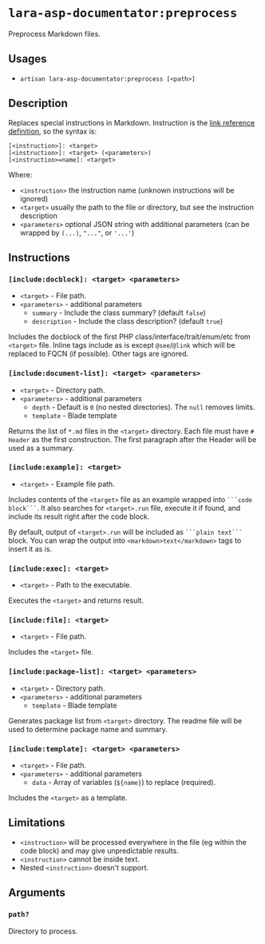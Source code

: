 <!-- Generated automatically. Do not edit. -->

# `lara-asp-documentator:preprocess`

Preprocess Markdown files.

## Usages

* `artisan lara-asp-documentator:preprocess [<path>]`

## Description

Replaces special instructions in Markdown. Instruction is the [link
reference definition](https://github.github.com/gfm/#link-reference-definitions),
so the syntax is:

```plain
[<instruction>]: <target>
[<instruction>]: <target> (<parameters>)
[<instruction>=name]: <target>
```

Where:

* `<instruction>` the instruction name (unknown instructions will be ignored)
* `<target>` usually the path to the file or directory, but see the instruction description
* `<parameters>` optional JSON string with additional parameters
    (can be wrapped by `(...)`, `"..."`, or `'...'`)

## Instructions

### `[include:docblock]: <target> <parameters>`

* `<target>` - File path.
* `<parameters>` - additional parameters
  * `summary` - Include the class summary? (default `false`)
  * `description` - Include the class description? (default `true`)

Includes the docblock of the first PHP class/interface/trait/enum/etc
from `<target>` file. Inline tags include as is except `@see`/`@link`
which will be replaced to FQCN (if possible). Other tags are ignored.

### `[include:document-list]: <target> <parameters>`

* `<target>` - Directory path.
* `<parameters>` - additional parameters
  * `depth` - Default is `0` (no nested directories). The `null` removes limits.
  * `template` - Blade template

Returns the list of `*.md` files in the `<target>` directory. Each file
must have `# Header` as the first construction. The first paragraph
after the Header will be used as a summary.

### `[include:example]: <target>`

* `<target>` - Example file path.

Includes contents of the `<target>` file as an example wrapped into
` ```code block``` `. It also searches for `<target>.run` file, execute
it if found, and include its result right after the code block.

By default, output of `<target>.run` will be included as ` ```plain text``` `
block. You can wrap the output into `<markdown>text</markdown>` tags to
insert it as is.

### `[include:exec]: <target>`

* `<target>` - Path to the executable.

Executes the `<target>` and returns result.

### `[include:file]: <target>`

* `<target>` - File path.

Includes the `<target>` file.

### `[include:package-list]: <target> <parameters>`

* `<target>` - Directory path.
* `<parameters>` - additional parameters
  * `template` - Blade template

Generates package list from `<target>` directory. The readme file will be
used to determine package name and summary.

### `[include:template]: <target> <parameters>`

* `<target>` - File path.
* `<parameters>` - additional parameters
  * `data` - Array of variables (`${name}`) to replace (required).

Includes the `<target>` as a template.

## Limitations

* `<instruction>` will be processed everywhere in the file (eg within
  the code block) and may give unpredictable results.
* `<instruction>` cannot be inside text.
* Nested `<instruction>` doesn't support.

## Arguments

### `path?`

Directory to process.
